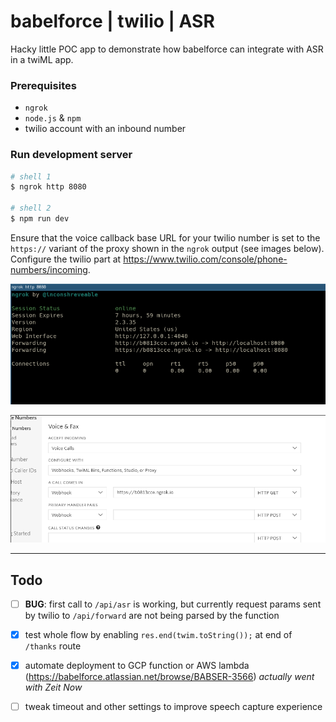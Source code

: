# babelforce | twilio | ASR

Hacky little POC app to demonstrate how babelforce can integrate with ASR in a twiML app.

### Prerequisites

* `ngrok`
* `node.js` & `npm`
* twilio account with an inbound number

### Run development server

```sh
# shell 1
$ ngrok http 8080

# shell 2
$ npm run dev
```

Ensure that the voice callback base URL for your twilio number is set to the `https://` variant of the proxy shown in the `ngrok` output (see images below). Configure the twilio part at https://www.twilio.com/console/phone-numbers/incoming.

![ngrok output](assets/ngrok.png "ngrok output")

![twilio number config](assets/twilio_config.png "twilio number config")


---

## Todo

- [ ] **BUG**: first call to `/api/asr` is working, but currently request params sent by twilio to `/api/forward` are not being parsed by the function
- [x] test whole flow by enabling `res.end(twim.toString());` at end of `/thanks` route
- [x] automate deployment to GCP function or AWS lambda (https://babelforce.atlassian.net/browse/BABSER-3566) *actually went with Zeit Now*
- [ ] tweak timeout and other settings to improve speech capture experience 



